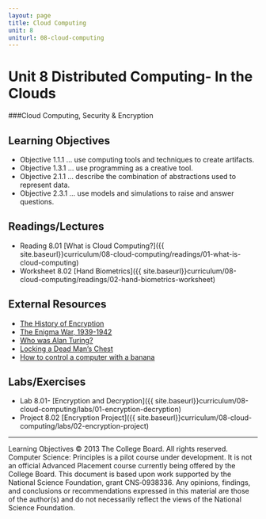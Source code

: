 ```yaml
---
layout: page
title: Cloud Computing
unit: 8
uniturl: 08-cloud-computing
---
```


Unit 8 Distributed Computing-  In the Clouds
======================================
###Cloud Computing, Security & Encryption


Learning Objectives
-------------------
 * Objective 1.1.1 … use computing tools and techniques to create artifacts.
 * Objective 1.3.1 … use programming as a creative tool.
 * Objective 2.1.1 … describe the combination of abstractions used to represent data.
 * Objective 2.3.1 … use models and simulations to raise and answer questions.

Readings/Lectures
-------------------
 * Reading 8.01 [What is Cloud Computing?]({{ site.baseurl}}curriculum/08-cloud-computing/readings/01-what-is-cloud-computing) 
 * Worksheet 8.02 [Hand Biometrics]({{ site.baseurl}}curriculum/08-cloud-computing/readings/02-hand-biometrics-worksheet) 

External Resources
-------------------
 * [The History of Encryption](http://visual.ly/history-encryption)
 * [The Enigma War, 1939-1942](http://www.turing.org.uk/scrapbook/ww2.html)
 * [Who was Alan Turing?](http://www.cs4fn.org/magazine/magazine14.php)
 * [Locking a Dead Man’s Chest](http://www.cs4fn.org/binary/lock/)
 * [How to control a computer with a banana](http://www.cnn.com/2013/04/05/tech/innovation/jay-silver-makey/index.html)

Labs/Exercises
-------------------
 * Lab 8.01- [Encryption and Decryption]({{ site.baseurl}}curriculum/08-cloud-computing/labs/01-encryption-decryption) 
 * Project 8.02 [Encryption Project]({{ site.baseurl}}curriculum/08-cloud-computing/labs/02-encryption-project) 


----------
Learning Objectives © 2013 The College Board. All rights reserved. Computer Science: Principles is a pilot course under development. It is not an official Advanced Placement course currently being offered by the College Board. This document is based upon work supported by the National Science Foundation, grant CNS‐0938336. Any opinions, findings, and conclusions or recommendations expressed in this material are those of the author(s) and do not necessarily reflect the views of the National Science Foundation.
